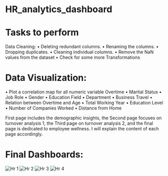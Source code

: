 # HR_analytics_dashboard

# Tasks to perform
Data Cleaning:
• Deleting redundant columns.
• Renaming the columns.
• Dropping duplicates.
• Cleaning individual columns.
• Remove the NaN values from the dataset
• Check for some more Transformations

# Data Visualization:
• Plot a correlation map for all numeric variable Overtime
• Marital Status
• Job Role
• Gender
• Education Field
• Department
• Business Travel
• Relation between Overtime and Age
• Total Working Year
• Education Level
• Number of Companies Worked
• Distance from Home

First page includes the demographic insights, the Second page focuses on turnover analysis 1, the Third page on turnover analysis 2, and the final page is dedicated to employee wellness. I will explain the content of each page accordingly.

# Final Dashboards:
![Hr 1](https://github.com/HarshaVardhan024/HR_analytics_dashboard/assets/149884159/ace8c5ce-d67b-420b-8ee3-67dd20f1eb14)
![Hr 2](https://github.com/HarshaVardhan024/HR_analytics_dashboard/assets/149884159/8641ed53-c2b0-40ca-9081-e9df7a4e11a6)
![Hr 3](https://github.com/HarshaVardhan024/HR_analytics_dashboard/assets/149884159/67f7da50-3766-445a-85fd-d8f9096f430d)
![Hr 4](https://github.com/HarshaVardhan024/HR_analytics_dashboard/assets/149884159/afc85d53-e431-4b04-aca3-1662c84fe8d0)




